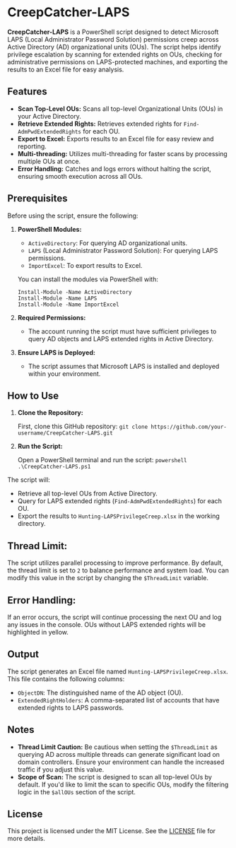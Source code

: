 # CreepCatcher-LAPS

**CreepCatcher-LAPS** is a PowerShell script designed to detect Microsoft LAPS (Local Administrator Password Solution) permissions creep across Active Directory (AD) organizational units (OUs). The script helps identify privilege escalation by scanning for extended rights on OUs, checking for administrative permissions on LAPS-protected machines, and exporting the results to an Excel file for easy analysis.

## Features

- **Scan Top-Level OUs:** Scans all top-level Organizational Units (OUs) in your Active Directory.
- **Retrieve Extended Rights:** Retrieves extended rights for `Find-AdmPwdExtendedRights` for each OU.
- **Export to Excel:** Exports results to an Excel file for easy review and reporting.
- **Multi-threading:** Utilizes multi-threading for faster scans by processing multiple OUs at once.
- **Error Handling:** Catches and logs errors without halting the script, ensuring smooth execution across all OUs.

## Prerequisites

Before using the script, ensure the following:

1. **PowerShell Modules:**
   - `ActiveDirectory`: For querying AD organizational units.
   - `LAPS` (Local Administrator Password Solution): For querying LAPS permissions.
   - `ImportExcel`: To export results to Excel.

   You can install the modules via PowerShell with:
   ```
   Install-Module -Name ActiveDirectory
   Install-Module -Name LAPS
   Install-Module -Name ImportExcel
   ```
   
2. **Required Permissions:**
   - The account running the script must have sufficient privileges to query AD objects and LAPS extended rights in Active Directory.

3. **Ensure LAPS is Deployed:**
   - The script assumes that Microsoft LAPS is installed and deployed within your environment.

## How to Use

1. **Clone the Repository:**

   First, clone this GitHub repository:
   ```git clone https://github.com/your-username/CreepCatcher-LAPS.git```
   
2. **Run the Script:**

   Open a PowerShell terminal and run the script:
   ```powershell .\CreepCatcher-LAPS.ps1```

The script will:
- Retrieve all top-level OUs from Active Directory.
- Query for LAPS extended rights (`Find-AdmPwdExtendedRights`) for each OU.
- Export the results to `Hunting-LAPSPrivilegeCreep.xlsx` in the working directory.

## Thread Limit:

The script utilizes parallel processing to improve performance. By default, the thread limit is set to `2` to balance performance and system load. You can modify this value in the script by changing the `$ThreadLimit` variable.

## Error Handling:

If an error occurs, the script will continue processing the next OU and log any issues in the console. OUs without LAPS extended rights will be highlighted in yellow.

## Output

The script generates an Excel file named `Hunting-LAPSPrivilegeCreep.xlsx`. This file contains the following columns:

- `ObjectDN`: The distinguished name of the AD object (OU).
- `ExtendedRightHolders`: A comma-separated list of accounts that have extended rights to LAPS passwords.

## Notes

- **Thread Limit Caution:** Be cautious when setting the `$ThreadLimit` as querying AD across multiple threads can generate significant load on domain controllers. Ensure your environment can handle the increased traffic if you adjust this value.
- **Scope of Scan:** The script is designed to scan all top-level OUs by default. If you'd like to limit the scan to specific OUs, modify the filtering logic in the `$allOUs` section of the script.

## License

This project is licensed under the MIT License. See the [LICENSE](LICENSE) file for more details.

   

   

